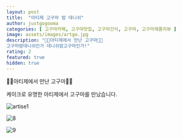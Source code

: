 ```yaml
---
layout: post
title:  "아티제 고구마 밤 데니쉬"
author: justgogooma
categories: [ 고구마카페, 고구마맛집, 고구마간식, 고구마, 고구마제품리뷰 ]
image: assets/images/artgo.jpg
description: "🍠🍠아티제에서 만난 고구마🍠🍠 
고구마밤데니쉬인가 데니쉬밤고구마인가!"
rating: 2
featured: true
hidden: true
---
```


🍠🍠아티제에서 만난 고구마🍠🍠

케이크로 유명한 아티제에서 고구마를 만났습니다.



![artise1](https://photos.app.goo.gl/w2Ydy4rQVaFTByABA)


![8](https://lh3.googleusercontent.com/dLddTKLlU8kUEtQeN9Rr3vtb4OkzG-oGDiLJXy1TFen0bcWjFFSmmbWClpEB-o2tFbgqTYIEAG2pPsXUNIIMyUjdKm6-tpylsGh7ZTRww16hkhqEDP6YXwx2vXGn8eob1tpO6vmkMZDNmjjeb_ZOs6XftVFfCjOHLr55hlurtm0QZ3r8Tka1u8Y0kvcrcEy0uOJQt5SpU0hsqR67ULzCXKXuyxUYpo0Txh_yDQo89go4DdylKkYzLSgEklEkP7srRJT-Qazmxs92eFGBo_AyoFXblScq40NFOSOzTqUgvkZzOIhPZ-hEwAdYy_aT-tMvVtWmMaSYqhpzyHtDQhZWCfJTT5kd0UhWNYm86OjMY0eRvJDklLTHamdfF_0DqKZUyu1dTIZWTdOOuHduntdmTO_TICaf5IYXuimZtB64VzAsA_Jl10Enxll10XwzdNLdr-a7BTXxrLOB6P1UpeWaPg2Ec8OiSxzw7Kfb9MMKo73ibA359BE68mDWS139dn6HYh_vBfswJs4N-dvurUCPMiqZpCTJ1iSKQdQ8hNbWCz5EMSRKiPHOXh01KQHcD97KZ3kNGkcC63dXM9AAuB87XFP2sr1W4KbSueMm33kKMTCuVDz2UmhBsDPVGycurFc8P9Y7pFOLXHO7bldsc21q44Q7c_8Fchnomp2cAlBpFu2FS54t_nvGSNUzr9A1TwwVEkrQHAoMrsR24wV__hn66DuRFG7-f4a7XJGvSbsnntxGVVcAj5lxn8M=s857-no)



![9](https://lh3.googleusercontent.com/9eWF8ymJrG2FKGraXUXJN5kffa-2NGVtJetZ57qvE-sbequsJPOiQCZJdAitzD3lblC7fQ48luPp5h2kqfcEVeXVVWGeJPfV5rZ33LpGjrjGST4yCu_HxvTQqCKFONCfRbndgMqGbtW7I1nCYL7FlcHTFSgnMwvtdyWOWwa5A_4oXPX_TSZdY-Y5k7Vjdl_6hTEk3uiHTYV6TXEa9-QwR3cXNNKy8-_xULh92FHvGSlJnUnadT_ZdnxRuQxM38FJezX8FyLcMKOzc53mXm1BKXjeHm8F5QiYZ-qNCk5cvViML44CXz6gw3G-ZS9zuvOLflrGxQNlsrL87QlimQQculGLqhT2ETmSgdK8yzhaXjJXyni5gjM2dpRPnqTq9Uwh8jk2HAW-ig8d_F4Gygb3G-puQC8NjnagLdRwWegnfkbOZMb9OlNCPL9zhMvaxwF0C0RWuit_kvMJ3BglbJzdFPKR5H3vavghbrlIFKmiLdw3lXubwHLcxf07rbCnMtyXi4sexrQgm9r_eNGHLYmi1_5wUJSoBCe2KkZ61dN_5o4i6fiF5R0RnC2-IPptFwKn6J4PZQUcIusLEsVL9-1MOsW91iMugJBauvvsmhDvV3rpyCcDNJBW6MYhGIL1TxjPyGAGziOIVFHHrCHxjjpxLzugMv14AL3ipTWLI6t_HypW1kcdltZQ7Abl0k5ZoiiqzF7w_pOYudlucCJv14xvOrQcFcpnbRxSaObFaRVKrCDrRTpoHbzGyuw=w846-h857-no)
